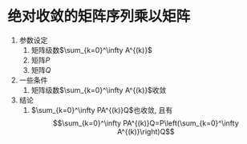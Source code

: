# 绝对收敛的矩阵序列乘以矩阵

1. 参数设定
	1. 矩阵级数$\sum_{k=0}^\infty A^{(k)}$
	2. 矩阵$P$
	3. 矩阵$Q$
2. 一些条件
	1. 矩阵级数$\sum_{k=0}^\infty A^{(k)}$收敛
3. 结论
	1. $\sum_{k=0}^\infty PA^{(k)}Q$也收敛, 且有$$\sum_{k=0}^\infty PA^{(k)}Q=P\left(\sum_{k=0}^\infty A^{(k)}\right)Q$$

